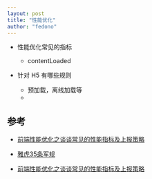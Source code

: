 ```yaml
---
layout: post 
title: "性能优化" 
author: "fedono"
---
```




- 性能优化常见的指标
  - contentLoaded 

- 针对 H5 有哪些规则
  - 预加载，离线加载等
  - 



## 参考

- [前端性能优化之谈谈常见的性能指标及上报策略](https://cloud.tencent.com/developer/article/1623136)

- [雅虎35条军规](https://juejin.im/post/5b73ef38f265da281e048e51#heading-9) 

- [前端性能优化之谈谈常见的性能指标及上报策略](https://mp.weixin.qq.com/s/wDKKj5R8SYm-_75Zn1y30A) 

